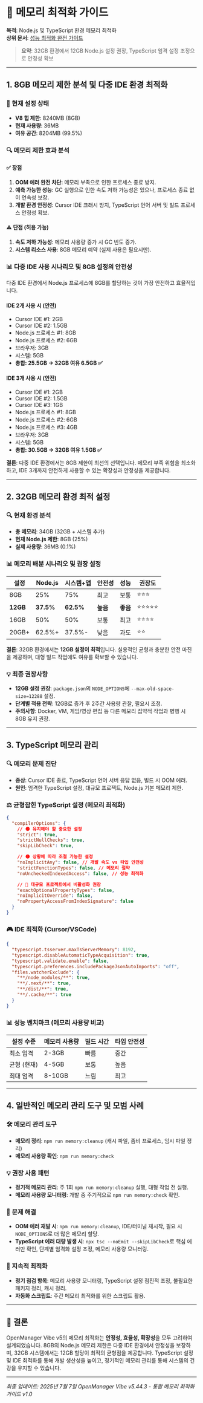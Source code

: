 # 🧠 메모리 최적화 가이드

**목적**: Node.js 및 TypeScript 환경 메모리 최적화  
**상위 문서**: [성능 최적화 완전 가이드](/docs/performance-optimization-complete-guide.md)

> **요약**: 32GB 환경에서 12GB Node.js 설정 권장, TypeScript 엄격 설정 조정으로 안정성 확보

---

## 1. 8GB 메모리 제한 분석 및 다중 IDE 환경 최적화

### 🎯 현재 설정 상태

- **V8 힙 제한**: 8240MB (8GB)
- **현재 사용량**: 36MB
- **여유 공간**: 8204MB (99.5%)

### 🔍 메모리 제한 효과 분석

#### ✅ 장점

1.  **OOM 에러 완전 차단**: 메모리 부족으로 인한 프로세스 종료 방지.
2.  **예측 가능한 성능**: GC 실행으로 인한 속도 저하 가능성은 있으나, 프로세스 종료 없이 연속성 보장.
3.  **개발 환경 안정성**: Cursor IDE 크래시 방지, TypeScript 언어 서버 및 빌드 프로세스 안정성 확보.

#### ⚠️ 단점 (허용 가능)

1.  **속도 저하 가능성**: 메모리 사용량 증가 시 GC 빈도 증가.
2.  **시스템 리소스 사용**: 8GB 메모리 예약 (실제 사용은 필요시만).

### 📊 다중 IDE 사용 시나리오 및 8GB 설정의 안전성

다중 IDE 환경에서 Node.js 프로세스에 8GB를 할당하는 것이 가장 안전하고 효율적입니다.

#### IDE 2개 사용 시 (안전)

- Cursor IDE #1: 2GB
- Cursor IDE #2: 1.5GB
- Node.js 프로세스 #1: 8GB
- Node.js 프로세스 #2: 6GB
- 브라우저: 3GB
- 시스템: 5GB
- **총합: 25.5GB → 32GB 여유 6.5GB ✅**

#### IDE 3개 사용 시 (안전)

- Cursor IDE #1: 2GB
- Cursor IDE #2: 1.5GB
- Cursor IDE #3: 1GB
- Node.js 프로세스 #1: 8GB
- Node.js 프로세스 #2: 6GB
- Node.js 프로세스 #3: 4GB
- 브라우저: 3GB
- 시스템: 5GB
- **총합: 30.5GB → 32GB 여유 1.5GB ✅**

**결론**: 다중 IDE 환경에서는 8GB 제한이 최선의 선택입니다. 메모리 부족 위험을 최소화하고, IDE 3개까지 안전하게 사용할 수 있는 확장성과 안정성을 제공합니다.

---

## 2. 32GB 메모리 환경 최적 설정

### 🔍 현재 환경 분석

- **총 메모리**: 34GB (32GB + 시스템 추가)
- **현재 Node.js 제한**: 8GB (25%)
- **실제 사용량**: 36MB (0.1%)

### 📊 메모리 배분 시나리오 및 권장 설정

| 설정     | Node.js   | 시스템+앱 | 안전성   | 성능     | 권장도     |
| -------- | --------- | --------- | -------- | -------- | ---------- |
| 8GB      | 25%       | 75%       | 최고     | 보통     | ⭐⭐⭐     |
| **12GB** | **37.5%** | **62.5%** | **높음** | **좋음** | ⭐⭐⭐⭐⭐ |
| 16GB     | 50%       | 50%       | 보통     | 최고     | ⭐⭐⭐⭐   |
| 20GB+    | 62.5%+    | 37.5%-    | 낮음     | 과도     | ⭐⭐       |

**결론**: 32GB 환경에서는 **12GB 설정이 최적**입니다. 실용적인 균형과 충분한 안전 마진을 제공하며, 대형 빌드 작업에도 여유를 확보할 수 있습니다.

### 💡 최종 권장사항

- **12GB 설정 권장**: `package.json`의 `NODE_OPTIONS`에 `--max-old-space-size=12288` 설정.
- **단계별 적용 전략**: 12GB로 증가 후 2주간 사용량 관찰, 필요시 조정.
- **주의사항**: Docker, VM, 게임/영상 편집 등 다른 메모리 집약적 작업과 병행 시 8GB 유지 권장.

---

## 3. TypeScript 메모리 관리

### 🔍 메모리 문제 진단

- **증상**: Cursor IDE 종료, TypeScript 언어 서버 응답 없음, 빌드 시 OOM 에러.
- **원인**: 엄격한 TypeScript 설정, 대규모 프로젝트, Node.js 기본 메모리 제한.

### ⚖️ 균형잡힌 TypeScript 설정 (메모리 최적화)

```json
{
  "compilerOptions": {
    // 🟢 유지해야 할 중요한 설정
    "strict": true,
    "strictNullChecks": true,
    "skipLibCheck": true,

    // 🟡 상황에 따라 조절 가능한 설정
    "noImplicitAny": false, // 개발 속도 vs 타입 안전성
    "strictFunctionTypes": false, // 메모리 절약
    "noUncheckedIndexedAccess": false, // 성능 최적화

    // 🔴 대규모 프로젝트에서 비활성화 권장
    "exactOptionalPropertyTypes": false,
    "noImplicitOverride": false,
    "noPropertyAccessFromIndexSignature": false
  }
}
```

### 🎮 IDE 최적화 (Cursor/VSCode)

```json
{
  "typescript.tsserver.maxTsServerMemory": 8192,
  "typescript.disableAutomaticTypeAcquisition": true,
  "typescript.validate.enable": false,
  "typescript.preferences.includePackageJsonAutoImports": "off",
  "files.watcherExclude": {
    "**/node_modules/**": true,
    "**/.next/**": true,
    "**/dist/**": true,
    "**/.cache/**": true
  }
}
```

### 📊 성능 벤치마크 (메모리 사용량 비교)

| 설정 수준   | 메모리 사용량 | 빌드 시간 | 타입 안전성 |
| ----------- | ------------- | --------- | ----------- |
| 최소 엄격   | 2-3GB         | 빠름      | 중간        |
| 균형 (현재) | 4-5GB         | 보통      | 높음        |
| 최대 엄격   | 8-10GB        | 느림      | 최고        |

---

## 4. 일반적인 메모리 관리 도구 및 모범 사례

### 🛠️ 메모리 관리 도구

- **메모리 정리**: `npm run memory:cleanup` (캐시 파일, 좀비 프로세스, 임시 파일 정리)
- **메모리 사용량 확인**: `npm run memory:check`

### 💡 권장 사용 패턴

- **정기적 메모리 관리**: 주 1회 `npm run memory:cleanup` 실행, 대형 작업 전 실행.
- **메모리 사용량 모니터링**: 개발 중 주기적으로 `npm run memory:check` 확인.

### 🚨 문제 해결

- **OOM 에러 재발 시**: `npm run memory:cleanup`, IDE/터미널 재시작, 필요 시 `NODE_OPTIONS`로 더 많은 메모리 할당.
- **TypeScript 에러 대량 발생 시**: `npx tsc --noEmit --skipLibCheck`로 핵심 에러만 확인, 단계별 엄격화 설정 조정, 메모리 사용량 모니터링.

### 🔄 지속적 최적화

- **정기 점검 항목**: 메모리 사용량 모니터링, TypeScript 설정 점진적 조정, 불필요한 패키지 정리, 캐시 정리.
- **자동화 스크립트**: 주간 메모리 최적화를 위한 스크립트 활용.

---

## 🎯 결론

OpenManager Vibe v5의 메모리 최적화는 **안정성, 효율성, 확장성**을 모두 고려하여 설계되었습니다. 8GB의 Node.js 메모리 제한은 다중 IDE 환경에서 안정성을 보장하며, 32GB 시스템에서는 12GB 할당이 최적의 균형점을 제공합니다. TypeScript 설정 및 IDE 최적화를 통해 개발 생산성을 높이고, 정기적인 메모리 관리를 통해 시스템의 건강을 유지할 수 있습니다.

---

_최종 업데이트: 2025년 7월 7일_
_OpenManager Vibe v5.44.3 - 통합 메모리 최적화 가이드 v1.0_
